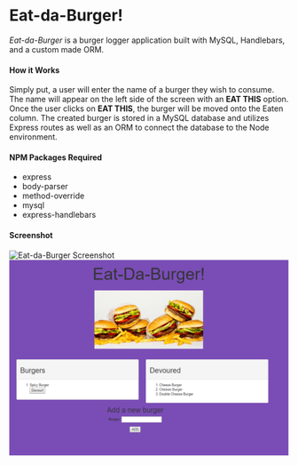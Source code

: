 # Eat-da-Burger!

_Eat-da-Burger_ is a burger logger application built with MySQL, Handlebars, and a custom made ORM. 

#### How it Works

Simply put, a user will enter the name of a burger they wish to consume. The name will appear on the left side of the screen with an __EAT THIS__ option. Once the user clicks on __EAT THIS__, the burger will be moved onto the Eaten column. The created burger is stored in a MySQL database and utilizes Express routes as well as an ORM to connect the database to the Node environment.

#### NPM Packages Required
* express
* body-parser
* method-override
* mysql
* express-handlebars

#### Screenshot

![Eat-da-Burger Screenshot](/public/assests/img/Burger1.PNG)
![Eat-da-Burger Screenshot](/public/assets/img/Burger2.PNG)
